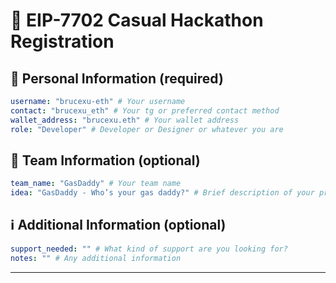 # 🚀 EIP-7702 Casual Hackathon Registration

<!--
Please fill out the information below. This information will be automatically processed.
Do not remove the --- markers or change the field names.
-->

## 👤 Personal Information (required)

```yaml
username: "brucexu-eth" # Your username
contact: "brucexu_eth" # Your tg or preferred contact method
wallet_address: "brucexu.eth" # Your wallet address
role: "Developer" # Developer or Designer or whatever you are
```

## 👥 Team Information (optional)

```yaml
team_name: "GasDaddy" # Your team name
idea: "GasDaddy - Who’s your gas daddy?" # Brief description of your project idea
```

## ℹ️ Additional Information (optional)

```yaml
support_needed: "" # What kind of support are you looking for?
notes: "" # Any additional information
```
---

<!-- Do not edit below this line. This section will be automatically generated when your registration is processed. -->

